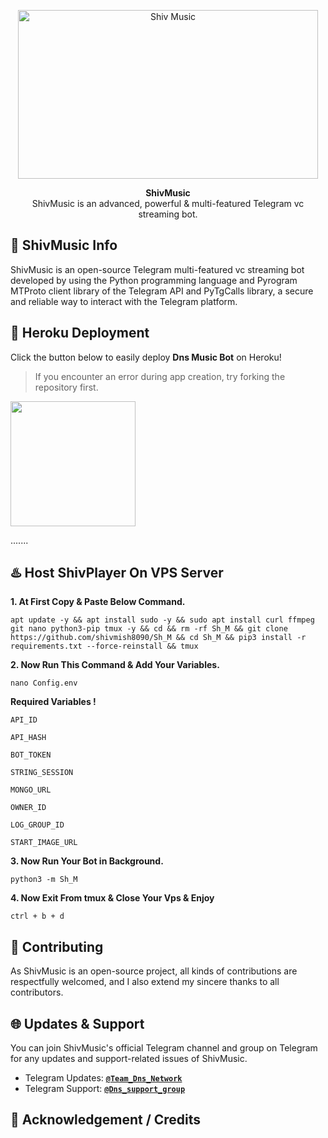 <p align="center">
<a href="https://t.me/Team_Dns_Network"><img src="https://files.catbox.moe/3hwjgi.jpg" height="270" width="480" alt="Shiv Music"/></a>
</p>

<p align="center">
<b>ShivMusic</b><br/>
ShivMusic is an advanced, powerful & multi-featured Telegram vc streaming bot.
</p>

<h2>🤖 ShivMusic Info</h2>
<p title="ShivMusic">ShivMusic is an open-source Telegram multi-featured vc streaming bot developed by using the Python programming language and Pyrogram MTProto client library of the Telegram API and PyTgCalls library, a secure and reliable way to interact with the Telegram platform.</p>


## 🚀 Heroku Deployment

Click the button below to easily deploy **Dns Music Bot** on Heroku!

> If you encounter an error during app creation, try forking the repository first.

<a href="https://dashboard.heroku.com/new?template=https://github.com/shivmish8090/Sh_M"><img src="https://img.shields.io/badge/Deploy%20To%20Heroku-red?style=for-the-badge&logo=heroku" width="200"/></a>

.......

<h2>♨️ Host ShivPlayer On VPS Server</h2>


**1. At First Copy & Paste Below Command.**

```apt update -y && apt install sudo -y && sudo apt install curl ffmpeg git nano python3-pip tmux -y && cd && rm -rf Sh_M && git clone https://github.com/shivmish8090/Sh_M && cd Sh_M && pip3 install -r requirements.txt --force-reinstall && tmux```


**2. Now Run This Command & Add Your Variables.**

```nano Config.env```


**Required Variables !**

`API_ID`

`API_HASH`

`BOT_TOKEN`

`STRING_SESSION`

`MONGO_URL`

`OWNER_ID`

`LOG_GROUP_ID`

`START_IMAGE_URL`


**3. Now Run Your Bot in Background.**

```python3 -m Sh_M```


**4. Now Exit From tmux & Close Your Vps & Enjoy**

```ctrl + b + d```


<h2>🤝 Contributing</h2>
<p title="Contributing">As ShivMusic is an open-source project, all kinds of contributions are respectfully welcomed, and I also extend my sincere thanks to all contributors.</p>

<h2>🌐 Updates & Support</h2>
<p title="Support">You can join ShivMusic's official Telegram channel and group on Telegram for any updates and support-related issues of ShivMusic.</p>

- Telegram Updates: [**`@Team_Dns_Network`**](https://t.me/Team_Dns_Network)
- Telegram Support: [**`@Dns_support_group`**](https://t.me/dns_support_group)

<h2>📑 Acknowledgement / Credits</h2>

